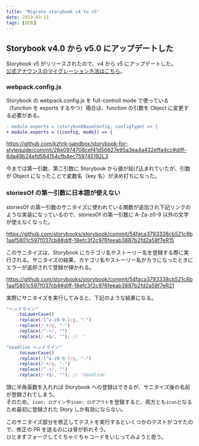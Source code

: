 ```yaml
---
title: "Migrate storybook v4 to v5"
date: 2019-03-11
tags: [技術]
---
```


## Storybook v4.0 から v5.0 にアップデートした

Storybook v5 がリリースされたので、v4 から v5 にアップデートした。  
[公式アナウンスのマイグレーション方法はこちら](https://github.com/storybooks/storybook/blob/next/MIGRATION.md#from-version-41x-to-50x)。

### webpack.config.js

Storybook の webpack.config.js を full-controll mode で使っている（function を exports するやつ）場合は、function の引数を Object に変更する必要がある。

```diff
- module.exports = (storybookBaseConfig, configType) => {
+ module.exports = ({config, mode}) => {
```

https://github.com/kzhrk-sandbox/storybook-for-styleguide/commit/26e0974708cef41d56627e95a3ea4a432effa4cc#diff-6da49b24efd584154cfb4ec759745192L3

今までは第一引数、第二引数に Storybook から値が投げ込まれていたが、引数が Object になったことで変数名（key 名）が決め打ちになった。

### storiesOf の第一引数に日本語が使えない

storiesOf の第一引数のサニタイズに使われている関数が追加され下記リンクのような実装になっているので、storiesOf の第一引数に A-Za-z0-9 以外の文字が使えなくなった。

https://github.com/storybooks/storybook/commit/54faca3793338cb521c8b1aaf5801c597f037cb8#diff-18efc3f2c976feeab3887b2fd2a58f7eR15

このサニタイズは、Storybook にカテゴリ名やストーリー名を登録する際に実行される。サニタイズの結果、カテゴリ名やストーリー名がカラになったときにエラーが返却されて登録が弾かれる。

https://github.com/storybooks/storybook/commit/54faca3793338cb521c8b1aaf5801c597f037cb8#diff-18efc3f2c976feeab3887b2fd2a58f7eR21

実際にサニタイズを実行してみると、下記のような結果になる。

```js
"ヘッドライン"
	.toLowerCase()
	.replace(/[^a-z0-9-]/g, "-")
	.replace(/-+/g, "-")
	.replace(/^-+/, "")
	.replace(/-+$/, ""); // ''

"headline ヘッドライン"
	.toLowerCase()
	.replace(/[^a-z0-9-]/g, "-")
	.replace(/-+/g, "-")
	.replace(/^-+/, "")
	.replace(/-+$/, ""); // 'headline'
```

頭に半角英数を入れれば Storybook への登録はできるが、サニタイズ後の名前が登録されてしまう。  
そのため、`icon: ログイン`や`icon: ログアウト`を登録すると、両方とも`icon`となるため最初に登録された Story しか有効にならない。

このサニタイズ部分を修正してテストを実行するといくつかのテストがコケたので、修正の PR を送るのには骨が折れそう。  
ひとまずフォークしてぐちゃぐちゃコードをいじってみようと思う。
